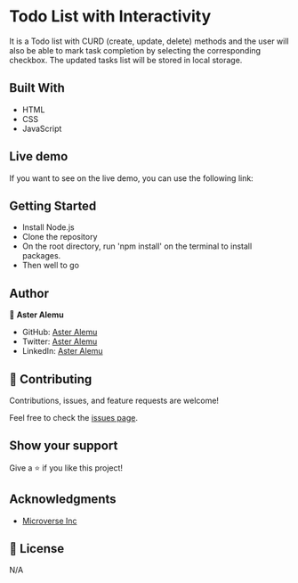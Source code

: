 # Todo List with Interactivity

It is a Todo list with CURD (create, update, delete) methods  and the user will also be able to mark task completion by selecting the corresponding checkbox. The updated tasks list will be stored in local storage.

## Built With

- HTML
- CSS
- JavaScript

## Live demo

If you want to see on the live demo, you can use the following link: 

## Getting Started

- Install Node.js
- Clone the repository 
- On the root directory, run 'npm install' on the terminal to install packages.
- Then well to go

## Author

👤 **Aster Alemu**

- GitHub: [Aster Alemu](https://github.com/aster-alemu)
- Twitter: [Aster Alemu](https://twitter.com/tarik_tesfa)
- LinkedIn: [Aster Alemu](https://www.linkedin.com/in/aster-alemu/)

## 🤝 Contributing

Contributions, issues, and feature requests are welcome!

Feel free to check the [issues page](../../issues/).

## Show your support

Give a ⭐️ if you like this project!

## Acknowledgments

- [Microverse Inc](https://www.microverse.org/)

## 📝 License

N/A
